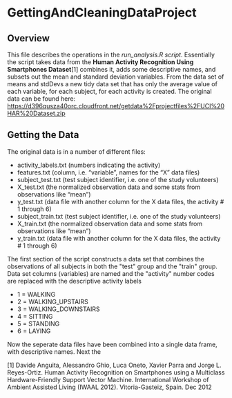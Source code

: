 # GettingAndCleaningDataProject
## Overview
This file describes the operations in the *run_analysis.R script*. Essentially the script takes data from the **Human Activity Recognition Using Smartphones Dataset**[1] combines it, adds some descriptive names, and subsets out the mean and standard deviation variables. From the data set of means and stdDevs a new tidy data set that has only the average value of each variable, for each subject, for each activity is created. 
The original data can be found here:
https://d396qusza40orc.cloudfront.net/getdata%2Fprojectfiles%2FUCI%20HAR%20Dataset.zip

## Getting the Data
The original data is in a number of different files:
* activity_labels.txt     (numbers indicating the activity)
* features.txt               (column, i.e. “variable”, names for the “X” data files)
* subject_test.txt        (test subject identifier, i.e. one of the study volunteers)
* X_test.txt                  (the normalized observation data and some stats from observations like “mean”)
* y_test.txt                  (data file with another column for the X data files, the activity # 1 through 6)
* subject_train.txt       (test subject identifier, i.e. one of the study volunteers)
* X_train.txt                 (the normalized observation data and some stats from observations like “mean”)
* y_train.txt                 (data file with another column for the X data files, the activity # 1 through 6)

The first section of the script constructs a data set that combines the observations of all subjects in both the "test" group and the "train" group. Data set columns (variables) are named and the "activity" number codes are replaced with the descriptive activity labels
* 1 = WALKING
* 2 = WALKING_UPSTAIRS
* 3 = WALKING_DOWNSTAIRS
* 4 = SITTING
* 5 = STANDING
* 6 = LAYING

Now the seperate data files have been combined into a single data frame, with descriptive names.  Next the 


[1] Davide Anguita, Alessandro Ghio, Luca Oneto, Xavier Parra and Jorge L. Reyes-Ortiz. Human Activity Recognition on Smartphones using a Multiclass Hardware-Friendly Support Vector Machine. International Workshop of Ambient Assisted Living (IWAAL 2012). Vitoria-Gasteiz, Spain. Dec 2012
